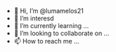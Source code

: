 - 👋 Hi, I’m @lumamelos21
- 👀 I’m interesd
- 🌱 I’m currently learning ...
- 💞️ I’m looking to collaborate on ...
- 📫 How to reach me ...

<!---
lumamelos21/lumamelos21 is a ✨ special ✨ repository because its `README.md` (this file) appears on your GitHub profile.
You can click the Preview link to take a look at your changes.
--->
